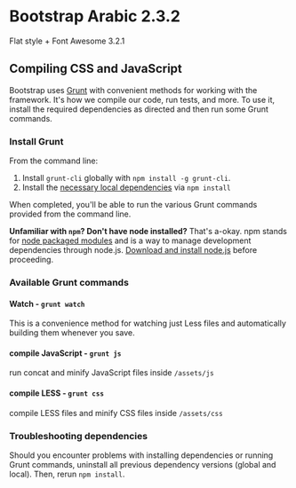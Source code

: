 Bootstrap Arabic 2.3.2
================

Flat style + Font Awesome 3.2.1

## Compiling CSS and JavaScript

Bootstrap uses [Grunt](http://gruntjs.com/) with convenient methods for working with the framework. It's how we compile our code, run tests, and more. To use it, install the required dependencies as directed and then run some Grunt commands.

### Install Grunt

From the command line:

1. Install `grunt-cli` globally with `npm install -g grunt-cli`.
2. Install the [necessary local dependencies](package.json) via `npm install`

When completed, you'll be able to run the various Grunt commands provided from the command line.

**Unfamiliar with `npm`? Don't have node installed?** That's a-okay. npm stands for [node packaged modules](http://npmjs.org/) and is a way to manage development dependencies through node.js. [Download and install node.js](http://nodejs.org/download/) before proceeding.

### Available Grunt commands

#### Watch - `grunt watch`
This is a convenience method for watching just Less files and automatically building them whenever you save.

#### compile JavaScript - `grunt js`
run concat and minify JavaScript files inside `/assets/js`

#### compile LESS - `grunt css`
compile LESS files and minify CSS files inside `/assets/css`

### Troubleshooting dependencies

Should you encounter problems with installing dependencies or running Grunt commands, uninstall all previous dependency versions (global and local). Then, rerun `npm install`.